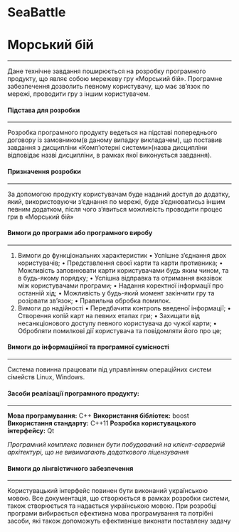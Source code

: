 # SeaBattle
# Морський бій
---

Дане технічне завдання поширюється на  розробку програмного продукту, що являє собою мережеву гру «Морський бій». Програмне забезпечення дозволить певному користувачу, що має зв’язок по мережі, проводити гру з іншим користувачем.

#### Підстава для розробки
---
Розробка програмного продукту ведеться на підставі попереднього договору із замовником(в даному випадку викладачем), що поставив завдання з дисципліни «Комп’ютерні системи»(назва дисципліни відповідає назві дисципліни, в рамках якої виконується завдання).
#### Призначення розробки
---
За допомогою продукту користувачам буде наданий доступ до додатку, який, використовуючи з’єднання по  мережі, буде з’єднюватисьз іншим певним додатком, після чого з’явиться можливість проводити процес гри в «Морський бій»

#### Вимоги до програми або програмного виробу
---
1. Вимоги до функціональних характеристик
•	Успішне з’єднання двох користувачів;
•	Представлення своєї карти та карти противника;
•	Можливість заповнювати карти користувачами будь яким чином, та в будь-якому порядку;
•	Успішна відправка та отримання вказівок між користувачами програми;
•	Надання коректної інформації про останній хід;
•	Можливість у будь-який момент закінчити гру та розірвати зв’язок;
•	Правильна обробка помилок.
2. Вимоги до надійності
•	Передбачити контроль введеної інформації;
•	Створення копій карт на певних етапах гри;
•	Захищати від несанкціонового доступу певного користувача до чужої карти;
•	Обробляти помилкові дії користувача та повідомляти його про це;

#### Вимоги до інформаційної та програмної сумісності
---
Система повинна працювати під управлінням операційних систем сімейств Linux, Windows.


#### Засоби реалізації програмного продукту:
---
**Мова програмування:** С++
**Використання бібліотек:** boost
**Використання стандарту:** С++11
**Pозробкa користувацького інтерфейсу:** Qt

*Програмний комплекс повинен бути побудований на клієнт-серверній архітектурі,  що не вивимагають додаткового ліцензування*
#### Вимоги до лінгвістичного забезпечення
---
Користувацький інтерфейс повинен бути виконаний українською мовою.
Все документація, що створюється в рамках розробки системи, також створюється та надається українською мовою. При розробці програми вибирається ефективна мова програмування та потрібні засоби, які також допоможуть ефективніше виконати поставлену задачу
